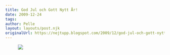 ```yaml
---
title: God Jul och Gott Nytt År!
date: 2009-12-24
tags: 	
author: Pelle
layout: layouts/post.njk
originalUrl: https://nejtupp.blogspot.com/2009/12/god-jul-och-gott-nytt-ar.html
---
```


<figure>
	<img src="../../../../img/jul-1-pola.jpg"><br></div>
